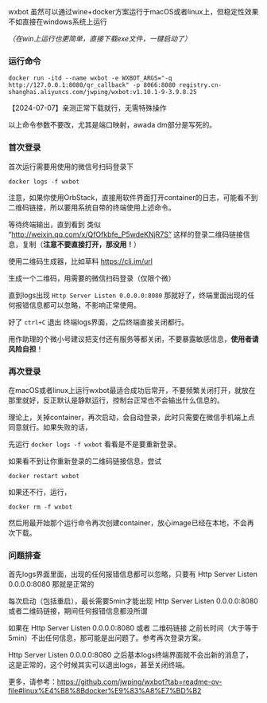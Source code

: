 wxbot 虽然可以通过wine+docker方案运行于macOS或者linux上，但稳定性效果不如直接在windows系统上运行

_（在win上运行也更简单，直接下载exe文件，一键启动了）_

### 运行命令 

`docker run -itd --name wxbot -e WXBOT_ARGS="-q http://127.0.0.1:8080/qr_callback" -p 8066:8080 registry.cn-shanghai.aliyuncs.com/jwping/wxbot:v1.10.1-9-3.9.8.25`

【2024-07-07】亲测正常下载就行，无需特殊操作

以上命令参数不要改，尤其是端口映射，awada dm部分是写死的。

### 首次登录

首次运行需要用使用的微信号扫码登录下

`docker logs -f wxbot`

注意，如果你使用OrbStack，直接用软件界面打开container的日志，可能看不到二维码链接，所以要用系统自带的终端使用上述命令。

等待终端输出，直到看到 类似  “http://weixin.qq.com/x/QfOfkbfe_P5wdeKNjR7S”  这样的登录二维码链接信息，复制（**注意不要直接打开，那没用！**）

使用二维码生成器，比如草料 https://cli.im/url

生成一个二维码，用需要的微信扫码登录（仅限个微）

直到logs出现  `Http Server Listen 0.0.0.0:8080` 那就好了，终端里面出现的任何报错信息都可以忽略，不影响正常使用。

好了 `ctrl+C` 退出 终端logs界面，之后终端直接关闭都行。

用作助理的个微小号建议把支付还有服务等都关闭，不要暴露敏感信息，**使用者请风险自担**！

### 再次登录

在macOS或者linux上运行wxbot最适合成功后常开，不要频繁关闭打开，就放在那里就好，反正默认是静默运行，控制台正常也不会输出什么信息的。

理论上，关掉container，再次启动，会自动登录，此时只需要在微信手机端上点同意就行。如果失败的话，

先运行 `docker logs -f wxbot` 看看是不是要重新登录。

如果看不到让你重新登录的二维码链接信息，尝试

`docker restart wxbot`

如果还不行，运行，

`docker rm -f wxbot`

然后用最开始那个运行命令再次创建container，放心image已经在本地，不会再次下载。

### 问题排查

首先logs界面里面，出现的任何报错信息都可以忽略，只要有 Http Server Listen 0.0.0.0:8080  那就是正常的

每次启动（包括重启），最长需要5min才能出现 Http Server Listen 0.0.0.0:8080  或者二维码链接，期间任何报错信息都没所谓

如果在 Http Server Listen 0.0.0.0:8080  或者 二维码链接 之前长时间（大于等于5min）不出任何信息，那可能是出问题了。参考再次登录方案。

Http Server Listen 0.0.0.0:8080 之后基本logs终端界面就不会出新的消息了，这是正常的，这个时候其实可以退出logs，甚至关闭终端。

更多，请参考：https://github.com/jwping/wxbot?tab=readme-ov-file#linux%E4%B8%8Bdocker%E9%83%A8%E7%BD%B2
